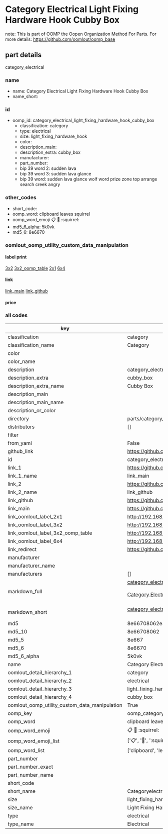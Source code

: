 # Category Electrical Light Fixing Hardware Hook Cubby Box  

note: This is part of OOMP the Oopen Organization Method For Parts. For more details: https://github.com/oomlout/oomp_base

##  part details
  



category_electrical



### name
* name: Category Electrical Light Fixing Hardware Hook Cubby Box
* name_short: 
### id
* oomp_id: category_electrical_light_fixing_hardware_hook_cubby_box
  * classification: category
  * type: electrical
  * size: light_fixing_hardware_hook
  * color: 
  * description_main: 
  * description_extra: cubby_box
  * manufacturer: 
  * part_number: 
  * bip 39 word 2: sudden lava
  * bip 39 word 3: sudden lava glance
  * bip 39 word: sudden lava glance wolf word prize zone top arrange search creek angry

### other_codes
* short_code: 
* oomp_word: clipboard leaves squirrel
* oomp_word_emoji :clipboard: :leaves: :squirrel:
* md5_6_alpha: 5k0vk
* md5_6: 8e6670






### oomlout_oomp_utility_custom_data_manipulation
#### label print
[3x2](http://192.168.1.245:1112/?label=oomp%205k0vk)
[3x2_oomp_table](http://192.168.1.108:1112/?label=oomp%205k0vk)
[2x1](http://192.168.1.242:1112/?label=oomp%205k0vk)
[6x4](http://192.168.1.55:1112/?label=oomp%205k0vk)    

#### link

[link_main](https://github.com/oomlout/oomlout_oomp_version_1_messy/tree/main/parts/category_electrical_light_fixing_hardware_hook_cubby_box) [link_github](https://github.com/oomlout/oomlout_oomp_version_1_messy/tree/main/parts/category_electrical_light_fixing_hardware_hook_cubby_box)                             

#### price







### all codes 
| key | value |  
| --- | --- |  
| classification | category |  
| classification_name | Category |  
| color |  |  
| color_name |  |  
| description | category_electrical |  
| description_extra | cubby_box |  
| description_extra_name | Cubby Box |  
| description_main |  |  
| description_main_name |  |  
| description_or_color |   |  
| directory | parts/category_electrical_light_fixing_hardware_hook_cubby_box |  
| distributors | [] |  
| filter |  |  
| from_yaml | False |  
| github_link | https://github.com/oomlout/oomlout_oomp_part_src/tree/main/parts/category_electrical_light_fixing_hardware_hook_cubby_box |  
| id | category_electrical_light_fixing_hardware_hook_cubby_box |  
| link_1 | https://github.com/oomlout/oomlout_oomp_version_1_messy/tree/main/parts/category_electrical_light_fixing_hardware_hook_cubby_box |  
| link_1_name | link_main |  
| link_2 | https://github.com/oomlout/oomlout_oomp_version_1_messy/tree/main/parts/category_electrical_light_fixing_hardware_hook_cubby_box |  
| link_2_name | link_github |  
| link_github | https://github.com/oomlout/oomlout_oomp_version_1_messy/tree/main/parts/category_electrical_light_fixing_hardware_hook_cubby_box |  
| link_main | https://github.com/oomlout/oomlout_oomp_version_1_messy/tree/main/parts/category_electrical_light_fixing_hardware_hook_cubby_box |  
| link_oomlout_label_2x1 | http://192.168.1.242:1112/?label=oomp%205k0vk |  
| link_oomlout_label_3x2 | http://192.168.1.245:1112/?label=oomp%205k0vk |  
| link_oomlout_label_3x2_oomp_table | http://192.168.1.108:1112/?label=oomp%205k0vk |  
| link_oomlout_label_6x4 | http://192.168.1.55:1112/?label=oomp%205k0vk |  
| link_redirect | https://github.com/oomlout/oomlout_oomp_version_1_messy/tree/main/parts/category_electrical_light_fixing_hardware_hook_cubby_box |  
| manufacturer |  |  
| manufacturer_name |  |  
| manufacturers | [] |  
| markdown_full | [category_electrical_light_fixing_hardware_hook_cubby_box](none)<br>[](none)<br>[Category Electrical Light Fixing Hardware Hook Cubby Box](none)<br><br> |  
| markdown_short | [category_electrical_light_fixing_hardware_hook_cubby_box](none)<br><br> |  
| md5 | 8e66708062e4fffaad7ebfccc55f76c4 |  
| md5_10 | 8e66708062 |  
| md5_5 | 8e667 |  
| md5_6 | 8e6670 |  
| md5_6_alpha | 5k0vk |  
| name | Category Electrical Light Fixing Hardware Hook Cubby Box |  
| oomlout_detail_hierarchy_1 | category |  
| oomlout_detail_hierarchy_2 | electrical |  
| oomlout_detail_hierarchy_3 | light_fixing_hardware_hook |  
| oomlout_detail_hierarchy_4 | cubby_box |  
| oomlout_oomp_utility_custom_data_manipulation | True |  
| oomp_key | oomp_category_electrical_light_fixing_hardware_hook_cubby_box |  
| oomp_word | clipboard leaves squirrel |  
| oomp_word_emoji | :clipboard: :leaves: :squirrel: |  
| oomp_word_emoji_list | [':clipboard:', ':leaves:', ':squirrel:'] |  
| oomp_word_list | ['clipboard', 'leaves', 'squirrel'] |  
| part_number |  |  
| part_number_exact |  |  
| part_number_name |  |  
| short_code |  |  
| short_name | Categoryelectrical |  
| size | light_fixing_hardware_hook |  
| size_name | Light Fixing Hardware Hook |  
| type | electrical |  
| type_name | Electrical |  
